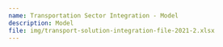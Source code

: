 ```yaml
---
name: Transportation Sector Integration - Model
description: Model
file: img/transport-solution-integration-file-2021-2.xlsx
---
```

